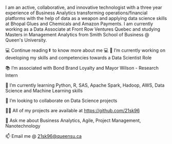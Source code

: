 I am an active, collaborative, and innovative technologist with a three year experience of Business Analytics transforming operations/financial platforms with the help of data as a weapon and applying data science skills at Bhopal Glues and Chemicals and Amazon Payments. I am currently working as a Data Associate at Front Row Ventures Quebec and studying Masters in Management Analytics from Smith School of Business @ Queen's University.

💻 Continue reading ⏬ to know more about me 💻
🔭 I’m currently working on developing my skills and competencies towards a Data Scientist Role

📚 I’m associated with Bond Brand Loyalty and Mayor Wilson - Research Intern 

🌱 I’m currently learning Python, R, SAS, Apache Spark, Hadoop, AWS, Data Science and Machine Learning skills

👯 I’m looking to collaborate on Data Science projects

👨‍💻 All of my projects are available at https://github.com/21sk96

💬 Ask me about Business Analytics, Agile, Project Management, Nanotechnology

📫 Email me @ 21sk96@queensu.ca
